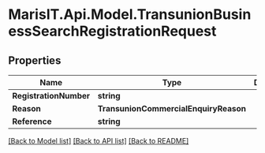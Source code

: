 
# MarisIT.Api.Model.TransunionBusinessSearchRegistrationRequest

## Properties

Name | Type | Description | Notes
------------ | ------------- | ------------- | -------------
**RegistrationNumber** | **string** |  | 
**Reason** | **TransunionCommercialEnquiryReason** |  | 
**Reference** | **string** |  | [optional] 

[[Back to Model list]](../README.md#documentation-for-models)
[[Back to API list]](../README.md#documentation-for-api-endpoints)
[[Back to README]](../README.md)


